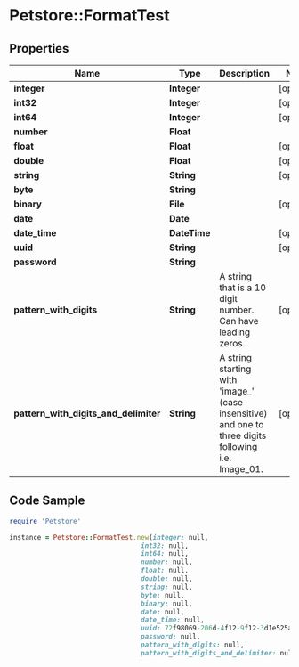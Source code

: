 # Petstore::FormatTest

## Properties
Name | Type | Description | Notes
------------ | ------------- | ------------- | -------------
**integer** | **Integer** |  | [optional] 
**int32** | **Integer** |  | [optional] 
**int64** | **Integer** |  | [optional] 
**number** | **Float** |  | 
**float** | **Float** |  | [optional] 
**double** | **Float** |  | [optional] 
**string** | **String** |  | [optional] 
**byte** | **String** |  | 
**binary** | **File** |  | [optional] 
**date** | **Date** |  | 
**date_time** | **DateTime** |  | [optional] 
**uuid** | **String** |  | [optional] 
**password** | **String** |  | 
**pattern_with_digits** | **String** | A string that is a 10 digit number. Can have leading zeros. | [optional] 
**pattern_with_digits_and_delimiter** | **String** | A string starting with &#39;image_&#39; (case insensitive) and one to three digits following i.e. Image_01. | [optional] 

## Code Sample

```ruby
require 'Petstore'

instance = Petstore::FormatTest.new(integer: null,
                                 int32: null,
                                 int64: null,
                                 number: null,
                                 float: null,
                                 double: null,
                                 string: null,
                                 byte: null,
                                 binary: null,
                                 date: null,
                                 date_time: null,
                                 uuid: 72f98069-206d-4f12-9f12-3d1e525a8e84,
                                 password: null,
                                 pattern_with_digits: null,
                                 pattern_with_digits_and_delimiter: null)
```


